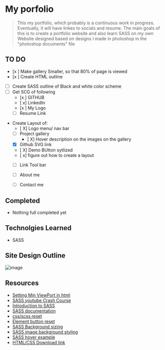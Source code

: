 # My porfolio
> This my portfolio, which probably is a continuous work in progress. Eventually, it will have linkes to socials and resume. The main goals of this is to create a portfolio website and also learn SASS on my own
> Website designed based on designs I made in photoshop in the "photoshop documents" file
## TO DO
- [x ] Make gallery Smaller, so that 80% of page is viewed
- [x ] Create HTML outline
- [ ] Create SASS outline of Black and white color scheme
- [ ] Get SCG of following 
  - [x ] GITHUB
  - [ x] LinkedIn
  - [x ] My Logo 
  - [ ] Resume Link 
  
- Create Layout of: 
  - [ X] Logo menu/ nav bar
  - [ ] Project gallery
    - [ X] Hover description on the images on the gallery
   - [X] Github SVG link
    - [ X] Demo BUtton sytlized
    - [ x] figure out how to create a layout
  - [ ] Link Tool bar
  - [ ] About me
  - [ ] Contact me
  

## Completed
 - Nothing full completed yet

## Technolgies Learned
 - SASS


## Site Design Outline
![image](https://user-images.githubusercontent.com/22464805/170364089-834e58fa-8721-4baa-9256-849887a1b7e2.png)


## Resources
 - [Setting Min ViewPort in html](https://stackoverflow.com/questions/15040408/achieving-min-width-with-viewport-meta-tag)
 - [SASS youtube Crash Course](https://www.youtube.com/watch?v=Zz6eOVaaelI)
 - [Introduction to SASS ](https://sass-lang.com/guide)
 - [SASS documentation](https://sass-lang.com/documentation)
 - [css/scss reset ](https://www.boag.online/blog/css-reset)
  - [Element button reset](https://stackoverflow.com/questions/16077341/how-to-reset-all-default-styles-of-the-html5-button-element)
 - [SASS Background sizing ](https://docs.gerillass.com/docs/background-image/)
 - [SASS image background styling](https://www.w3schools.com/cssref/pr_background-position.asp)
 - [ SASS hover example](https://codepen.io/tanzyingsz/pen/eYYxzNO)
 - [ HTML/CSS Download link](https://stackoverflow.com/questions/65906180/how-can-i-download-pdf-resume-using-the-download-button-i-created-on-html)
